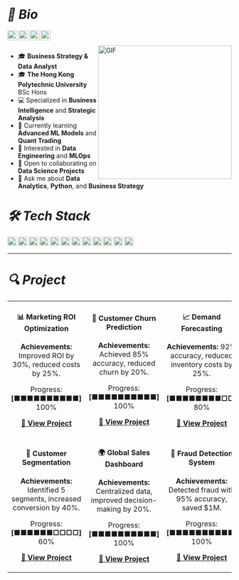 #  *👋 Bio* 

<p align="left">
<a href="https://linkedin.com/in/your-profile">
  <img align="left" alt="LinkedIn" width="22px" src="https://cdn.jsdelivr.net/npm/simple-icons@3.12.2/icons/linkedin.svg" />
</a>
<a href="https://github.com/your-github">
  <img align="left" alt="Github" width="22px" src="https://cdn.jsdelivr.net/npm/simple-icons@3.12.2/icons/github.svg" />
</a>
<a href="mailto:your.email@gmail.com">
  <img align="left" alt="Email" width="22px" src="https://cdn.jsdelivr.net/npm/simple-icons@3.12.2/icons/gmail.svg" />
</a>
<a href="https://tableau.com/your-profile">
  <img align="left" alt="Tableau" width="22px" src="https://cdn.jsdelivr.net/npm/simple-icons@3.12.2/icons/tableau.svg" />
</a>
</p>

<br />
<br />

<img align="right" alt="GIF" width="300px" src="https://media.giphy.com/media/SWoSkN6DxTszqIKEqv/giphy.gif" />

- 🎓 **Business Strategy & Data Analyst**
- 🎓 **The Hong Kong Polytechnic University** BSc Hons
- 💻 Specialized in **Business Intelligence** and **Strategic Analysis**
- 🌱 Currently learning **Advanced ML Models** and **Quant Trading**
- 🤔 Interested in **Data Engineering** and **MLOps**
- 💼 Open to collaborating on **Data Science Projects**
- 💬 Ask me about **Data Analytics**, **Python**, and **Business Strategy**


# *🛠️ Tech Stack*  

<code><img height="20" src="https://cdn.jsdelivr.net/npm/simple-icons@3.12.2/icons/python.svg"></code>
<code><img height="20" src="https://cdn.jsdelivr.net/npm/simple-icons@3.12.2/icons/r.svg"></code>
<code><img height="20" src="https://cdn.jsdelivr.net/npm/simple-icons@3.12.2/icons/mysql.svg"></code>
<code><img height="20" src="https://cdn.jsdelivr.net/npm/simple-icons@3.12.2/icons/postgresql.svg"></code>
<code><img height="20" src="https://cdn.jsdelivr.net/npm/simple-icons@3.12.2/icons/tableau.svg"></code>
<code><img height="20" src="https://cdn.jsdelivr.net/npm/simple-icons@3.12.2/icons/powerbi.svg"></code>
<code><img height="20" src="https://cdn.jsdelivr.net/npm/simple-icons@3.12.2/icons/jupyter.svg"></code>
<code><img height="20" src="https://cdn.jsdelivr.net/npm/simple-icons@3.12.2/icons/git.svg"></code>
<code><img height="20" src="https://cdn.jsdelivr.net/npm/simple-icons@3.12.2/icons/tensorflow.svg"></code>
<code><img height="20" src="https://cdn.jsdelivr.net/npm/simple-icons@3.12.2/icons/amazonaws.svg"></code>
<code><img height="20" src="https://cdn.jsdelivr.net/npm/simple-icons@3.12.2/icons/googlecloud.svg"></code>
<code><img height="20" src="https://cdn.jsdelivr.net/npm/simple-icons@3.12.2/icons/apachekafka.svg"></code>

---

# *🔍 Project*

<table>
  <tr>
    <td>
      <h4 align="center">📊 Marketing ROI Optimization</h4>
      <p align="center"><b>Achievements:</b> Improved ROI by 30%, reduced costs by 25%.</p>
      <p align="center">Progress: <b>[■■■■■■■■■■]</b> 100%</p>
      <p align="center"><a href="https://github.com/your-github/marketing-roi"><b>🔗 View Project</b></a></p>
    </td>
    <td>
      <h4 align="center">🤖 Customer Churn Prediction</h4>
      <p align="center"><b>Achievements:</b> Achieved 85% accuracy, reduced churn by 20%.</p>
      <p align="center">Progress: <b>[■■■■■■■■■■]</b> 100%</p>
      <p align="center"><a href="https://github.com/your-github/churn-prediction"><b>🔗 View Project</b></a></p>
    </td>
    <td>
      <h4 align="center">📈 Demand Forecasting</h4>
      <p align="center"><b>Achievements:</b> 92% accuracy, reduced inventory costs by 25%.</p>
      <p align="center">Progress: <b>[■■■■■■■■□□]</b> 80%</p>
      <p align="center"><a href="https://github.com/your-github/demand-forecast"><b>🔗 View Project</b></a></p>
    </td>
  </tr>
  <tr>
    <td>
      <h4 align="center">👥 Customer Segmentation</h4>
      <p align="center"><b>Achievements:</b> Identified 5 segments, increased conversion by 40%.</p>
      <p align="center">Progress: <b>[■■■■■■□□□□]</b> 60%</p>
      <p align="center"><a href="https://github.com/your-github/customer-segmentation"><b>🔗 View Project</b></a></p>
    </td>
    <td>
      <h4 align="center">🌍 Global Sales Dashboard</h4>
      <p align="center"><b>Achievements:</b> Centralized data, improved decision-making by 20%.</p>
      <p align="center">Progress: <b>[■■■■■■■■■■]</b> 100%</p>
      <p align="center"><a href="https://github.com/your-github/global-sales-dashboard"><b>🔗 View Project</b></a></p>
    </td>
    <td>
      <h4 align="center">🏦 Fraud Detection System</h4>
      <p align="center"><b>Achievements:</b> Detected fraud with 95% accuracy, saved $1M.</p>
      <p align="center">Progress: <b>[■■■■■■■■■■]</b> 100%</p>
      <p align="center"><a href="https://github.com/your-github/fraud-detection"><b>🔗 View Project</b></a></p>
    </td>
  </tr>
</table>
